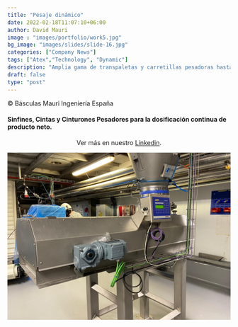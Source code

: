 ```yaml
---
title: "Pesaje dinámico"
date: 2022-02-18T11:07:10+06:00
author: David Mauri
image : "images/portfolio/work5.jpg"
bg_image: "images/slides/slide-16.jpg"
categories: ["Company News"]
tags: ["Atex","Technology", "Dynamic"]
description: "Amplia gama de transpaletas y carretillas pesadoras hasta para zona ATEX 0"
draft: false
type: "post"
---
```


© Básculas Mauri Ingeniería España


#### Sinfines, Cintas y Cinturones Pesadores para la dosificación continua de producto neto.

<div align="center">

Ver más en nuestro <a href="https://www.linkedin.com/feed/update/urn:li:activity:6813365731472797697" target="_blank">Linkedin</a>.

  <a href="https://www.linkedin.com/feed/update/urn:li:activity:6813365731472797697" target="_blank">
    <img class="img-responsive" src="/images/products/1624432975326.jfif" alt="cinta-pesadora" width="600"/>
  </a>
</div>
